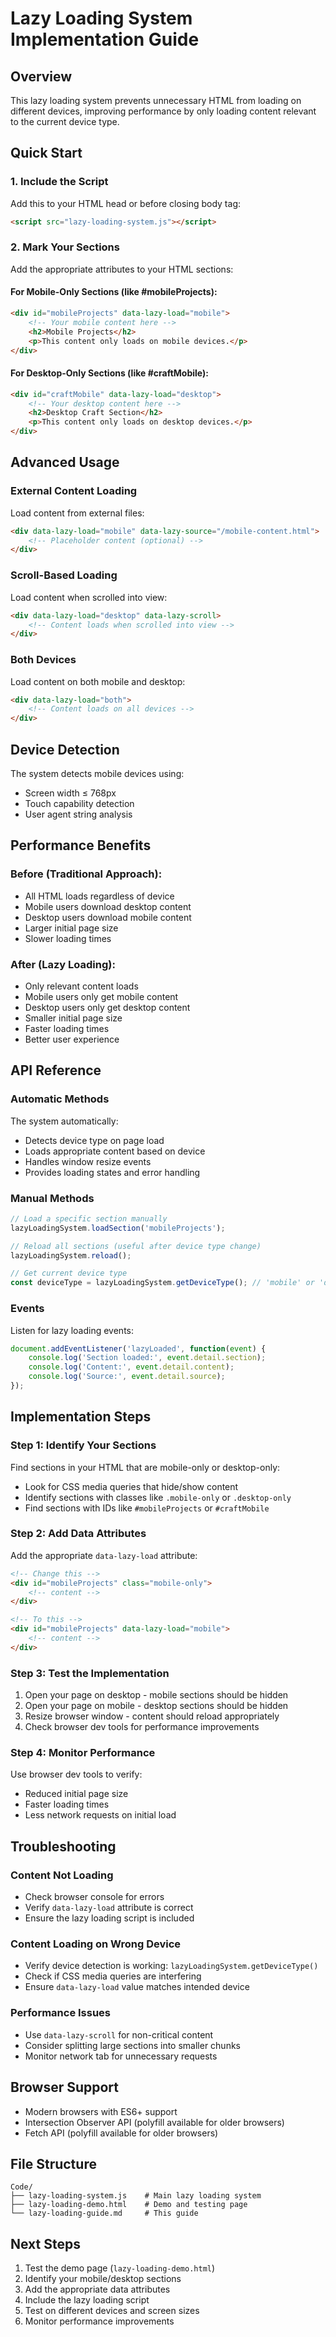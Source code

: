 # Lazy Loading System Implementation Guide

## Overview
This lazy loading system prevents unnecessary HTML from loading on different devices, improving performance by only loading content relevant to the current device type.

## Quick Start

### 1. Include the Script
Add this to your HTML head or before closing body tag:
```html
<script src="lazy-loading-system.js"></script>
```

### 2. Mark Your Sections
Add the appropriate attributes to your HTML sections:

#### For Mobile-Only Sections (like #mobileProjects):
```html
<div id="mobileProjects" data-lazy-load="mobile">
    <!-- Your mobile content here -->
    <h2>Mobile Projects</h2>
    <p>This content only loads on mobile devices.</p>
</div>
```

#### For Desktop-Only Sections (like #craftMobile):
```html
<div id="craftMobile" data-lazy-load="desktop">
    <!-- Your desktop content here -->
    <h2>Desktop Craft Section</h2>
    <p>This content only loads on desktop devices.</p>
</div>
```

## Advanced Usage

### External Content Loading
Load content from external files:
```html
<div data-lazy-load="mobile" data-lazy-source="/mobile-content.html">
    <!-- Placeholder content (optional) -->
</div>
```

### Scroll-Based Loading
Load content when scrolled into view:
```html
<div data-lazy-load="desktop" data-lazy-scroll>
    <!-- Content loads when scrolled into view -->
</div>
```

### Both Devices
Load content on both mobile and desktop:
```html
<div data-lazy-load="both">
    <!-- Content loads on all devices -->
</div>
```

## Device Detection

The system detects mobile devices using:
- Screen width ≤ 768px
- Touch capability detection
- User agent string analysis

## Performance Benefits

### Before (Traditional Approach):
- All HTML loads regardless of device
- Mobile users download desktop content
- Desktop users download mobile content
- Larger initial page size
- Slower loading times

### After (Lazy Loading):
- Only relevant content loads
- Mobile users only get mobile content
- Desktop users only get desktop content
- Smaller initial page size
- Faster loading times
- Better user experience

## API Reference

### Automatic Methods
The system automatically:
- Detects device type on page load
- Loads appropriate content based on device
- Handles window resize events
- Provides loading states and error handling

### Manual Methods
```javascript
// Load a specific section manually
lazyLoadingSystem.loadSection('mobileProjects');

// Reload all sections (useful after device type change)
lazyLoadingSystem.reload();

// Get current device type
const deviceType = lazyLoadingSystem.getDeviceType(); // 'mobile' or 'desktop'
```

### Events
Listen for lazy loading events:
```javascript
document.addEventListener('lazyLoaded', function(event) {
    console.log('Section loaded:', event.detail.section);
    console.log('Content:', event.detail.content);
    console.log('Source:', event.detail.source);
});
```

## Implementation Steps

### Step 1: Identify Your Sections
Find sections in your HTML that are mobile-only or desktop-only:
- Look for CSS media queries that hide/show content
- Identify sections with classes like `.mobile-only` or `.desktop-only`
- Find sections with IDs like `#mobileProjects` or `#craftMobile`

### Step 2: Add Data Attributes
Add the appropriate `data-lazy-load` attribute:
```html
<!-- Change this -->
<div id="mobileProjects" class="mobile-only">
    <!-- content -->
</div>

<!-- To this -->
<div id="mobileProjects" data-lazy-load="mobile">
    <!-- content -->
</div>
```

### Step 3: Test the Implementation
1. Open your page on desktop - mobile sections should be hidden
2. Open your page on mobile - desktop sections should be hidden
3. Resize browser window - content should reload appropriately
4. Check browser dev tools for performance improvements

### Step 4: Monitor Performance
Use browser dev tools to verify:
- Reduced initial page size
- Faster loading times
- Less network requests on initial load

## Troubleshooting

### Content Not Loading
- Check browser console for errors
- Verify `data-lazy-load` attribute is correct
- Ensure the lazy loading script is included

### Content Loading on Wrong Device
- Verify device detection is working: `lazyLoadingSystem.getDeviceType()`
- Check if CSS media queries are interfering
- Ensure `data-lazy-load` value matches intended device

### Performance Issues
- Use `data-lazy-scroll` for non-critical content
- Consider splitting large sections into smaller chunks
- Monitor network tab for unnecessary requests

## Browser Support
- Modern browsers with ES6+ support
- Intersection Observer API (polyfill available for older browsers)
- Fetch API (polyfill available for older browsers)

## File Structure
```
Code/
├── lazy-loading-system.js    # Main lazy loading system
├── lazy-loading-demo.html    # Demo and testing page
└── lazy-loading-guide.md     # This guide
```

## Next Steps
1. Test the demo page (`lazy-loading-demo.html`)
2. Identify your mobile/desktop sections
3. Add the appropriate data attributes
4. Include the lazy loading script
5. Test on different devices and screen sizes
6. Monitor performance improvements
